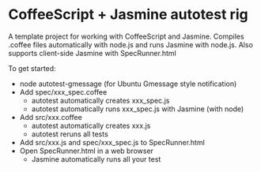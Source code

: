 # CoffeeScript + Jasmine autotest rig

A template project for working with CoffeeScript and Jasmine.
Compiles .coffee files automatically with node.js and runs Jasmine
with node.js. Also supports client-side Jasmine with SpecRunner.html

To get started:

* node autotest-gmessage (for Ubuntu Gmessage style notification)
* Add spec/xxx_spec.coffee 
  * autotest automatically creates xxx_spec.js
  * autotest automatically runs xxx_spec.js with Jasmine (with node)
* Add src/xxx.coffee
  * autotest automatically creates xxx.js
  * autotest reruns all tests
* Add src/xxx.js and spec/xxx_spec.js to SpecRunner.html
* Open SpecRunner.html in a web browser
  * Jasmine automatically runs all your test



